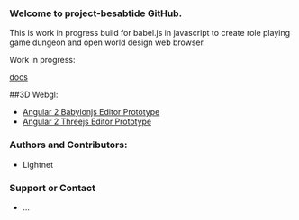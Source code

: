### Welcome to project-besabtide GitHub.

 This is work in progress build for babel.js in javascript to create role playing game dungeon and open world design web browser.
 
 Work in progress:
 
  [docs](docs)

##3D Webgl:

 * [Angular 2 Babylonjs Editor Prototype](https://lightnet.github.io/project-besabtide/public/babylonjsapp/)
 * [Angular 2 Threejs Editor Prototype](https://lightnet.github.io/project-besabtide/public/threejsapp/)
 
### Authors and Contributors:

 * Lightnet

### Support or Contact

 * ...
